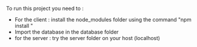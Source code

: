 To run this project you need to : 

- For the client : install the node_modules folder using the command "npm install "
- Import the database in the database folder
- for the server : try the server folder on your host (localhost)